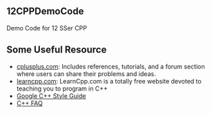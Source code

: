 ## 12CPPDemoCode

Demo Code for 12 SSer CPP

## Some Useful Resource

* [cplusplus.com][0]: Includes references, tutorials, and a forum section where users can share their problems and ideas.
* [learncpp.com][1]: LearnCpp.com is a totally free website devoted to teaching you to program in C++
* [Google C++ Style Guide][2]
* [C++ FAQ][3]


[0]: http://www.cplusplus.com/
[1]: http://www.learncpp.com/
[2]: http://google-styleguide.googlecode.com/svn/trunk/cppguide.xml
[3]: http://www.parashift.com/c++-faq/
